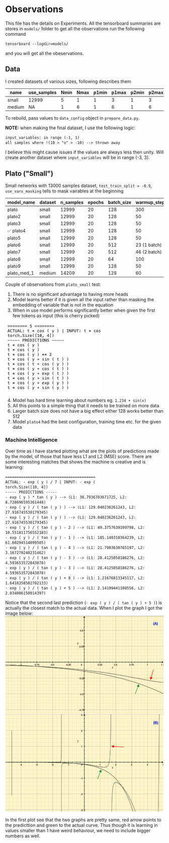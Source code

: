 # Observations

This file has the details on Experiments. All the tensorboard summaries are stores in `models/` folder to get all the observations run the following command
```
tensorboard --logdir=models/
```
and you will get all the obeservations.

## Data

I created datasets of various sizes, following describes them

| name   | use_samples | Nmin | Nmax | p1min | p1max | p2min | p2max | lmin | lmask | maxlen | num_samples |
|--------|-------------|------|------|-------|-------|-------|-------|------|-------|--------|-------------|
| small  | 12999       | 5    | 1    | 1     | 3     | 1     |  3    | 1    | 3     | 20     | 40          |
| medium | NA          | 1    | 6    | 1     | 6     | 1     | 6     | 1    | 6     | 40     | 100         |

To rebuild, pass values to `data_config` object in `prepare_data.py`.

**NOTE:** when making the final dataset, I use the following logic:
```
input_variables: in range (-1, 1)
all samples where !(10 > "o" > -10) --> thrown away
```

I believe this might cause issues if the values are always less then unity. Will create another dataset where `input_variables` will be in range (-3, 3).


## Plato ("Small")

Small networks with 13000 samples dataset, `test_train_split = -0.9`, `use_vars_masking` tells to mask vairables at the beginning

| model_name | dataset | n_samples | epochs | batch_size | warmup_steps | lr_mult | encoder_maxlen | decoder_maxlen | use_var_masking | n_embd | n_layer | n_head |
|------------|---------|-----------|--------|------------|--------------|---------|----------------|----------------|-----------------|--------|---------|--------|
| plato       | small   | 12999     | 20     | 128        | 300          | 1       | 40             | 20             | True           | 128    | 6       | 8      |
| plato2      | small   | 12999     | 20     | 128        | 50           | 0.1     | 40             | 20             | True           | 128    | 6       | 8      |
| plato3      | small   | 12999     | 20     | 128        | 50           | 0.1     | 40             | 20             | True           | 128    | 6       | 8      |
| ✅ plato4   | small   | 12999     | 20     | 128        | 50           | 0.1     | 40             | 20             | False            | 128    | 6       | 8      |
| plato5      | small   | 12999     | 20     | 128        | 50           | 0.1     | 40             | 20             | False            | 128    | 6       | 2      |
| plato6      | small   | 12999     | 20     | 512        | 23 (1 batch) | 0.1     | 40             | 20             | False            | 128    | 6       | 2      |
| plato7      | small   | 12999     | 20     | 512        | 46 (2 batch) | 0.1     | 40             | 20             | False            | 128    | 6       | 2      |
| plato8      | small   | 12999     | 20     | 64         | 100          | 0.1     | 40             | 20             | False            | 128    | 6       | 2      |
| plato9      | small   | 12999     | 20     | 128        | 50           | 0.1     | 40             | 20             | False            | 128    | 6       | 4      |
| plato_med_1 | medium  | 14209     | 20     | 128        | 60           | 0.1     | 100            | 40             | False            | 128    | 6       | 8      |

Couple of observations from `plato_small` test:

1. There is no significant advantage to having more heads
2. Model learns better if it is given all the input rather than masking the embedding of variable that is not in the equation
3. When in use model performs significantly better when given the first few tokens as input (this is cherry picked)

<img src="assets/plato_use.png">

4. Model has hard time learning about numbers eg. `1.234 + sin(x)`
5. All this points to a simple thing that it needs to be trained on more data
6. Larger batch size does not have a big effect either 128 works better than 512
7. Model `plato4` had the best configuration, training time etc. for the given data


### Machine Intelligence

Over time as I have started plotting what are the plots of predictions made by the model, of those that have less L1 and L2 (MSE) score. There are some interesting matches that shows the machine is creative and is learning:
```
========================================
ACTUAL: - exp ( y ) / 7 | INPUT: - exp (
torch.Size([10, 4])
----- PREDICTIONS -----
- exp ( y ) * tan ( y ) --> (L1: 30.7936703671725, L2: 8.728696595361448)
- exp ( y ) / ( tan ( y ) ) --> (L1: 129.040236261243, L2: 27.916745530179345)
- exp ( y ) / ( tan ( y ) ) --> (L1: 129.040236261243, L2: 27.916745530179345)
- exp ( y ) / ( tan ( y ) - 2 ) --> (L1: 49.3757639109798, L2: 10.551811756552183)
- exp ( y ) / ( tan ( y ) - 1 ) --> (L1: 185.140310364239, L2: 61.60294514099505)
- exp ( y ) / ( tan ( y ) - 4 ) --> (L1: 21.7903630765197, L2: 3.167270240231462)
- exp ( y ) / ( tan ( y ) - 3 ) --> (L1: 28.4125058186276, L2: 4.593653572843078)
- exp ( y ) / ( tan ( y ) - 3 ) --> (L1: 28.4125058186276, L2: 4.593653572843078)
- exp ( y ) / ( tan ( y ) + 8 ) --> (L1: 1.21676813345117, L2: 1.6418358502702133)
- exp ( y ) / ( tan ( y ) + 5 ) --> (L1: 2.14199441108556, L2: 2.034006150014397)
```

Notice that the second last prediction (`- exp ( y ) / ( tan ( y ) + 5 )`) is actually the closest match to the actual data. When I plot the graph I got the image below:
<img src="assets/plato_match.png">

In the first plot see that the two graphs are pretty same, red arrow points to the predicttion and green to the actual curve. Thus though it is learning in values smaller than 1 have weird behaviour, we need to include bigger numbers as well.
